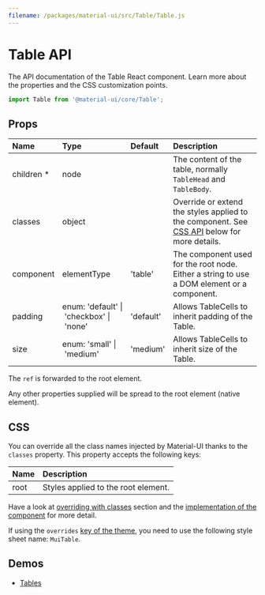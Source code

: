 ```yaml
---
filename: /packages/material-ui/src/Table/Table.js
---
```


<!--- This documentation is automatically generated, do not try to edit it. -->

# Table API

<p class="description">The API documentation of the Table React component. Learn more about the properties and the CSS customization points.</p>

```js
import Table from '@material-ui/core/Table';
```

## Props

| Name                                                     | Type                                                                                                                | Default                                     | Description                                                                                         |
| :------------------------------------------------------- | :------------------------------------------------------------------------------------------------------------------ | :------------------------------------------ | :-------------------------------------------------------------------------------------------------- |
| <span class="prop-name required">children&nbsp;\*</span> | <span class="prop-type">node</span>                                                                                 |                                             | The content of the table, normally `TableHead` and `TableBody`.                                     |
| <span class="prop-name">classes</span>                   | <span class="prop-type">object</span>                                                                               |                                             | Override or extend the styles applied to the component. See [CSS API](#css) below for more details. |
| <span class="prop-name">component</span>                 | <span class="prop-type">elementType</span>                                                                          | <span class="prop-default">'table'</span>   | The component used for the root node. Either a string to use a DOM element or a component.          |
| <span class="prop-name">padding</span>                   | <span class="prop-type">enum:&nbsp;'default'&nbsp;&#124;<br>&nbsp;'checkbox'&nbsp;&#124;<br>&nbsp;'none'<br></span> | <span class="prop-default">'default'</span> | Allows TableCells to inherit padding of the Table.                                                  |
| <span class="prop-name">size</span>                      | <span class="prop-type">enum:&nbsp;'small'&nbsp;&#124;<br>&nbsp;'medium'<br></span>                                 | <span class="prop-default">'medium'</span>  | Allows TableCells to inherit size of the Table.                                                     |

The `ref` is forwarded to the root element.

Any other properties supplied will be spread to the root element (native element).

## CSS

You can override all the class names injected by Material-UI thanks to the `classes` property.
This property accepts the following keys:

| Name                                | Description                         |
| :---------------------------------- | :---------------------------------- |
| <span class="prop-name">root</span> | Styles applied to the root element. |

Have a look at [overriding with classes](/customization/overrides/#overriding-with-classes) section
and the [implementation of the component](https://github.com/mui-org/material-ui/blob/next/packages/material-ui/src/Table/Table.js)
for more detail.

If using the `overrides` [key of the theme](/customization/themes/#css),
you need to use the following style sheet name: `MuiTable`.

## Demos

- [Tables](/demos/tables/)
